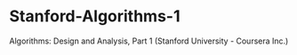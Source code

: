 Stanford-Algorithms-1
=====================

Algorithms: Design and Analysis, Part 1 (Stanford University - Coursera Inc.)
